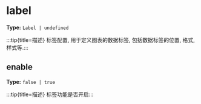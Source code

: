 # label

**Type:** `Label | undefined`

:::tip{title=描述}
标签配置, 用于定义图表的数据标签, 包括数据标签的位置, 格式, 样式等.:::


 


## enable

**Type:** `false | true`

:::tip{title=描述}
标签功能是否开启:::


 

